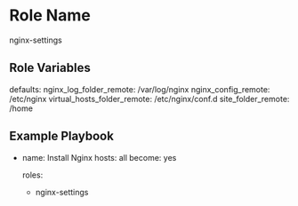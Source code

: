Role Name
=========

nginx-settings

Role Variables
--------------

defaults:
 nginx_log_folder_remote: /var/log/nginx
 nginx_config_remote: /etc/nginx
 virtual_hosts_folder_remote: /etc/nginx/conf.d
 site_folder_remote: /home

Example Playbook
----------------

- name: Install Nginx
  hosts: all
  become: yes

  roles:
    - nginx-settings

